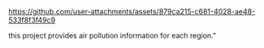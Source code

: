 




https://github.com/user-attachments/assets/879ca215-c681-4028-ae48-533f8f3f49c9





this project provides air pollution information for each region."



